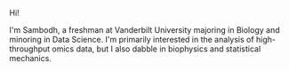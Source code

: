 Hi!

I'm Sambodh, a freshman at Vanderbilt University majoring in Biology and minoring in Data Science. I'm primarily interested in the analysis of high-throughput omics data, but I also dabble in biophysics and statistical mechanics.

<!--
**SambodhS/SambodhS** is a ✨ _special_ ✨ repository because its `README.md` (this file) appears on your GitHub profile.

Here are some ideas to get you started:

- 🔭 I’m currently working on ...
- 🌱 I’m currently learning ...
- 👯 I’m looking to collaborate on ...
- 🤔 I’m looking for help with ...
- 💬 Ask me about ...
- 📫 How to reach me: ...
- 😄 Pronouns: ...
- ⚡ Fun fact: ...
-->
